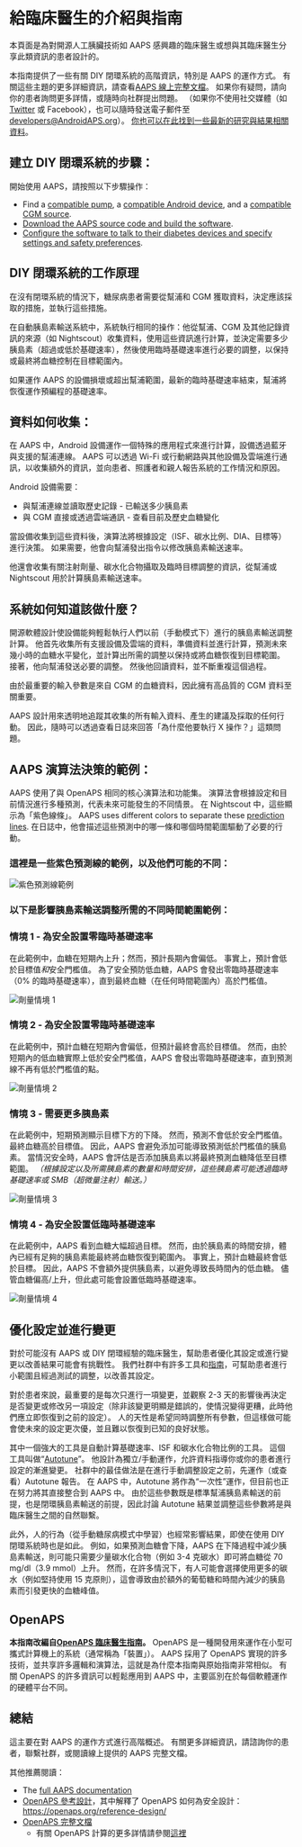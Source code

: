 # 給臨床醫生的介紹與指南

本頁面是為對開源人工胰臟技術如 AAPS 感興趣的臨床醫生或想與其臨床醫生分享此類資訊的患者設計的。

本指南提供了一些有關 DIY 閉環系統的高階資訊，特別是 AAPS 的運作方式。 有關這些主題的更多詳細資訊，請查看[AAPS 線上完整文檔](../index.md)。 如果你有疑問，請向你的患者詢問更多詳情，或隨時向社群提出問題。 （如果你不使用社交媒體（如 [Twitter](https://twitter.com/kozakmilos) 或 Facebook），也可以隨時發送電子郵件至 developers@AndroidAPS.org）。 [你也可以在此找到一些最新的研究與結果相關資料](https://openaps.org/outcomes/)。

## 建立 DIY 閉環系統的步驟：

開始使用 AAPS，請按照以下步驟操作：

* Find a [compatible pump](../Getting-Started/CompatiblePumps.md), a [compatible Android device](https://docs.google.com/spreadsheets/d/1gZAsN6f0gv6tkgy9EBsYl0BQNhna0RDqA9QGycAqCQc/edit?usp=sharing), and a [compatible CGM source](../Getting-Started/CompatiblesCgms.md).
* [Download the AAPS source code and build the software](../SettingUpAaps/BuildingAaps.md).
* [Configure the software to talk to their diabetes devices and specify settings and safety preferences](../SettingUpAaps/SetupWizard.md).

## DIY 閉環系統的工作原理

在沒有閉環系統的情況下，糖尿病患者需要從幫浦和 CGM 獲取資料，決定應該採取的措施，並執行這些措施。

在自動胰島素輸送系統中，系統執行相同的操作：他從幫浦、CGM 及其他記錄資訊的來源（如 Nightscout）收集資料，使用這些資訊進行計算，並決定需要多少胰島素（超過或低於基礎速率），然後使用臨時基礎速率進行必要的調整，以保持或最終將血糖控制在目標範圍內。

如果運作 AAPS 的設備損壞或超出幫浦範圍，最新的臨時基礎速率結束，幫浦將恢復運作預編程的基礎速率。

## 資料如何收集：

在 AAPS 中，Android 設備運作一個特殊的應用程式來進行計算，設備透過藍牙與支援的幫浦連線。 AAPS 可以透過 Wi-Fi 或行動網路與其他設備及雲端進行通訊，以收集額外的資訊，並向患者、照護者和親人報告系統的工作情況和原因。

Android 設備需要：

* 與幫浦連線並讀取歷史記錄 - 已輸送多少胰島素
* 與 CGM 直接或透過雲端通訊 - 查看目前及歷史血糖變化

當設備收集到這些資料後，演算法將根據設定（ISF、碳水比例、DIA、目標等）進行決策。 如果需要，他會向幫浦發出指令以修改胰島素輸送速率。

他還會收集有關注射劑量、碳水化合物攝取及臨時目標調整的資訊，從幫浦或 Nightscout 用於計算胰島素輸送速率。

## 系統如何知道該做什麼？

開源軟體設計使設備能夠輕鬆執行人們以前（手動模式下）進行的胰島素輸送調整計算。 他首先收集所有支援設備及雲端的資料，準備資料並進行計算，預測未來幾小時的血糖水平變化，並計算出所需的調整以保持或將血糖恢復到目標範圍。 接著，他向幫浦發送必要的調整。 然後他回讀資料，並不斷重複這個過程。

由於最重要的輸入參數是來自 CGM 的血糖資料，因此擁有高品質的 CGM 資料至關重要。

AAPS 設計用來透明地追蹤其收集的所有輸入資料、產生的建議及採取的任何行動。 因此，隨時可以透過查看日誌來回答「為什麼他要執行 X 操作？」這類問題。

## AAPS 演算法決策的範例：

AAPS 使用了與 OpenAPS 相同的核心演算法和功能集。 演算法會根據設定和目前情況進行多種預測，代表未來可能發生的不同情景。 在 Nightscout 中，這些顯示為「紫色線條」。 AAPS uses different colors to separate these [prediction lines](../DailyLifeWithAaps/AapsScreens.md#prediction-lines). 在日誌中，他會描述這些預測中的哪一條和哪個時間範圍驅動了必要的行動。

### 這裡是一些紫色預測線的範例，以及他們可能的不同：

![紫色預測線範例](../images/Prediction_lines.jpg)

### 以下是影響胰島素輸送調整所需的不同時間範圍範例：

### 情境 1 - 為安全設置零臨時基礎速率

在此範例中，血糖在短期內上升；然而，預計長期內會偏低。 事實上，預計會低於目標值*和*安全門檻值。 為了安全預防低血糖，AAPS 會發出零臨時基礎速率（0% 的臨時基礎速率），直到最終血糖（在任何時間範圍內）高於門檻值。

![劑量情境 1](../images/Dosing_scenario_1.jpg)

### 情境 2 - 為安全設置零臨時基礎速率

在此範例中，預計血糖在短期內會偏低，但預計最終會高於目標值。 然而，由於短期內的低血糖實際上低於安全門檻值，AAPS 會發出零臨時基礎速率，直到預測線不再有低於門檻值的點。

![劑量情境 2](../images/Dosing_scenario_2.jpg)

### 情境 3 - 需要更多胰島素

在此範例中，短期預測顯示目標下方的下降。 然而，預測不會低於安全門檻值。 最終血糖高於目標值。 因此，AAPS 會避免添加可能導致預測低於門檻值的胰島素。 當情況安全時，AAPS 會評估是否添加胰島素以將最終預測血糖降低至目標範圍。 *（根據設定以及所需胰島素的數量和時間安排，這些胰島素可能透過臨時基礎速率或 SMB（超微量注射）輸送。）*

![劑量情境 3](../images/Dosing_scenario_3.jpg)

### 情境 4 - 為安全設置低臨時基礎速率

在此範例中，AAPS 看到血糖大幅超過目標。 然而，由於胰島素的時間安排，體內已經有足夠的胰島素能最終將血糖恢復到範圍內。 事實上，預計血糖最終會低於目標。 因此，AAPS 不會額外提供胰島素，以避免導致長時間內的低血糖。 儘管血糖偏高/上升，但此處可能會設置低臨時基礎速率。

![劑量情境 4](../images/Dosing_scenario_4.jpg)

## 優化設定並進行變更

對於可能沒有 AAPS 或 DIY 閉環經驗的臨床醫生，幫助患者優化其設定或進行變更以改善結果可能會有挑戰性。 我們社群中有許多工具和[指南](https://openaps.readthedocs.io/en/latest/docs/Customize-Iterate/optimize-your-settings.html)，可幫助患者進行小範圍且經過測試的調整，以改善其設定。

對於患者來說，最重要的是每次只進行一項變更，並觀察 2-3 天的影響後再決定是否變更或修改另一項設定（除非該變更明顯是錯誤的，使情況變得更糟，此時他們應立即恢復到之前的設定）。 人的天性是希望同時調整所有參數，但這樣做可能會使未來的設定更次優，並且難以恢復到已知的良好狀態。

其中一個強大的工具是自動計算基礎速率、ISF 和碳水化合物比例的工具。 這個工具叫做“[Autotune](https://openaps.readthedocs.io/en/latest/docs/Customize-Iterate/autotune.html)”。 他設計為獨立/手動運作，允許資料指導你或你的患者進行設定的漸進變更。 社群中的最佳做法是在進行手動調整設定之前，先運作（或查看）Autotune 報告。 在 AAPS 中，Autotune 將作為“一次性”運作，但目前也正在努力將其直接整合到 AAPS 中。 由於這些參數既是標準幫浦胰島素輸送的前提，也是閉環胰島素輸送的前提，因此討論 Autotune 結果並調整這些參數將是與臨床醫生之間的自然聯繫。

此外，人的行為（從手動糖尿病模式中學習）也經常影響結果，即使在使用 DIY 閉環系統時也是如此。 例如，如果預測血糖會下降，AAPS 在下降過程中減少胰島素輸送，則可能只需要少量碳水化合物（例如 3-4 克碳水）即可將血糖從 70 mg/dl（3.9 mmol）上升。 然而，在許多情況下，有人可能會選擇使用更多的碳水（例如堅持使用 15 克原則），這會導致由於額外的葡萄糖和時間內減少的胰島素而引發更快的血糖峰值。

## OpenAPS

**本指南改編自[OpenAPS 臨床醫生指南](https://openaps.readthedocs.io/en/latest/docs/Resources/clinician-guide-to-OpenAPS.html)。** OpenAPS 是一種開發用來運作在小型可攜式計算機上的系統（通常稱為「裝置」）。 AAPS 採用了 OpenAPS 實現的許多技術，並共享許多邏輯和演算法，這就是為什麼本指南與原始指南非常相似。 有關 OpenAPS 的許多資訊可以輕鬆應用到 AAPS 中，主要區別在於每個軟體運作的硬體平台不同。

## 總結

這主要在對 AAPS 的運作方式進行高階概述。 有關更多詳細資訊，請諮詢你的患者，聯繫社群，或閱讀線上提供的 AAPS 完整文檔。

其他推薦閱讀：

* The [full AAPS documentation](../index.md)
* [OpenAPS 參考設計](https://OpenAPS.org/reference-design/)，其中解釋了 OpenAPS 如何為安全設計：https://openaps.org/reference-design/
* [OpenAPS 完整文檔](https://openaps.readthedocs.io/en/latest/index.html) 
  * 有關 OpenAPS 計算的更多詳情請參閱[這裡](https://openaps.readthedocs.io/en/latest/docs/While%20You%20Wait%20For%20Gear/Understand-determine-basal.html#understanding-the-determine-basal-logic)
